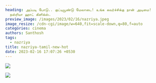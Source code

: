 ```yaml
---
heading: அப்படி போடு.. குட்டியூண்டு மேலாடை! உங்க கவர்ச்சிக்கு நான் அடிமை!
  நஸ்ரியா ஹாட் கிளிக்ஸ்.
preview_image: /images/2023/02/16/nazriya.jpeg
image_resize: /cdn-cgi/image/w=640,fit=scale-down,q=80,f=auto
categories: cinema
authors: Santhosh
tags:
  - nazriya
title: nazriya-tamil-new-hot
date: 2023-02-16 17:07:26 +0530
---
```

![](/images/2023/02/16/nazriya-tamil-new-hot.jpeg)

![](/images/2023/02/16/nazriya-tamil-new-hott.jpeg)